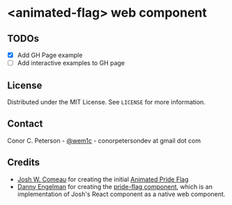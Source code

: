 <!-- Improved compatibility of back to top link: See: https://github.com/othneildrew/Best-README-Template/pull/73 -->

<a name="readme-top"></a>

<!--
*** Thanks for checking out the Best-README-Template. If you have a suggestion
*** that would make this better, please fork the repo and create a pull request
*** or simply open an issue with the tag "enhancement".
*** Don't forget to give the project a star!
*** Thanks again! Now go create something AMAZING! :D
-->

# &lt;animated-flag> web component

## TODOs

- [x] Add GH Page example
- [ ] Add interactive examples to GH page

<!-- LICENSE -->

## License

Distributed under the MIT License. See `LICENSE` for more information.

<!-- CONTACT -->

## Contact

Conor C. Peterson - [@wem1c](https://social.linux.pizza/@wemic) - conorpetersondev at gmail dot com

<!-- ACKNOWLEDGMENTS -->

## Credits

- [Josh W. Comeau](https://www.joshwcomeau.com/) for creating the initial [Animated Pride Flag](https://www.joshwcomeau.com/animation/pride-flags/)
- [Danny Engelman](https://dev.to/dannyengelman) for creating the [pride-flag component](https://dev.to/dannyengelman/web-component-19dl), which is an implementation of Josh's React component as a native web component.

